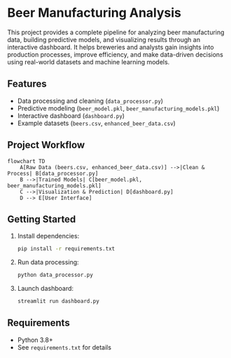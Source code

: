 # Beer Manufacturing Analysis

This project provides a complete pipeline for analyzing beer manufacturing data, building predictive models, and visualizing results through an interactive dashboard. It helps breweries and analysts gain insights into production processes, improve efficiency, and make data-driven decisions using real-world datasets and machine learning models.

## Features
- Data processing and cleaning (`data_processor.py`)
- Predictive modeling (`beer_model.pkl`, `beer_manufacturing_models.pkl`)
- Interactive dashboard (`dashboard.py`)
- Example datasets (`beers.csv`, `enhanced_beer_data.csv`)

## Project Workflow
```mermaid
flowchart TD
    A[Raw Data (beers.csv, enhanced_beer_data.csv)] -->|Clean & Process| B[data_processor.py]
    B -->|Trained Models| C[beer_model.pkl, beer_manufacturing_models.pkl]
    C -->|Visualization & Prediction| D[dashboard.py]
    D --> E[User Interface]
```

## Getting Started
1. Install dependencies:
   ```bash
   pip install -r requirements.txt
   ```
2. Run data processing:
   ```bash
   python data_processor.py
   ```
3. Launch dashboard:
   ```bash
   streamlit run dashboard.py
   ```

## Requirements
- Python 3.8+
- See `requirements.txt` for details

